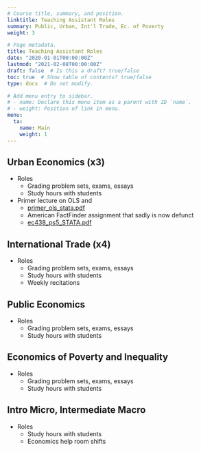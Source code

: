 ```yaml
---
# Course title, summary, and position.
linktitle: Teaching Assistant Roles
summary: Public, Urban, Int'l Trade, Ec. of Poverty
weight: 3

# Page metadata.
title: Teaching Assistant Roles
date: "2020-01-01T00:00:00Z"
lastmod: "2021-02-08T00:00:00Z"
draft: false  # Is this a draft? true/false
toc: true  # Show table of contents? true/false
type: docs  # Do not modify.

# Add menu entry to sidebar.
# - name: Declare this menu item as a parent with ID `name`.
# - weight: Position of link in menu.
menu:
  ta:
    name: Main
    weight: 1
---
```


## Urban Economics (x3)  
*  Roles  
    - Grading problem sets, exams, essays  
    - Study hours with students  
*  Primer lecture on OLS and  
    - [primer_ols_stata.pdf](/files/class/TA/primer_ols_stata.pdf)  
    - American FactFinder assignment that sadly is now defunct  
    - [ec438_ps5_STATA.pdf](/files/class/TA/ec438_ps5_STATA.pdf)  

## International Trade (x4)  
*  Roles    
    - Grading problem sets, exams, essays  
    - Study hours with students  
    - Weekly recitations

## Public Economics  
*  Roles  
    - Grading problem sets, exams, essays  
    - Study hours with students  

## Economics of Poverty and Inequality  
*  Roles  
    - Grading problem sets, exams, essays  
    - Study hours with students  

## Intro Micro, Intermediate Macro  
*  Roles  
    - Study hours with students  
    - Economics help room shifts  
